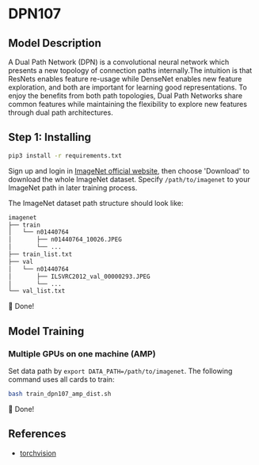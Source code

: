 # DPN107
## Model Description
A Dual Path Network (DPN) is a convolutional neural network which presents a new topology of connection paths internally.The intuition is that ResNets enables feature re-usage while DenseNet enables new feature exploration, and both are important for learning good representations. To enjoy the benefits from both path topologies, Dual Path Networks share common features while maintaining the flexibility to explore new features through dual path architectures.

## Step 1: Installing
```bash
pip3 install -r requirements.txt
```

Sign up and login in [ImageNet official website](https://www.image-net.org/index.php), then choose 'Download' to download the whole ImageNet dataset. Specify `/path/to/imagenet` to your ImageNet path in later training process.

The ImageNet dataset path structure should look like:

```bash
imagenet
├── train
│   └── n01440764
│       ├── n01440764_10026.JPEG
│       └── ...
├── train_list.txt
├── val
│   └── n01440764
│       ├── ILSVRC2012_val_00000293.JPEG
│       └── ...
└── val_list.txt
```

:beers: Done!

## Model Training
### Multiple GPUs on one machine (AMP)

Set data path by `export DATA_PATH=/path/to/imagenet`. The following command uses all cards to train:

```bash
bash train_dpn107_amp_dist.sh
```
:beers: Done!

## References
- [torchvision](https://github.com/pytorch/vision/tree/main/references/classification)
